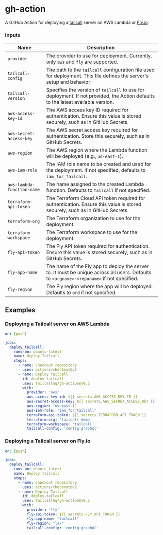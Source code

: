 # gh-action

A GitHub Action for deploying a [tailcall](https://tailcall.run) server on AWS Lambda or [Fly.io](https://fly.io).

### Inputs

| Name                       | Description                                                                                                                      |
|----------------------------|----------------------------------------------------------------------------------------------------------------------------------|
| `provider`                 | The provider to use for deployment. Currently, only `aws` and `fly` are supported.                                               |
| `tailcall-config`          | The path to the `tailcall` configuration file used for deployment. This file defines the server's setup and behavior.            |
| `tailcall-version`         | Specifies the version of `tailcall` to use for deployment. If not provided, the Action defaults to the latest available version. |
| `aws-access-key-id`        | The AWS access key ID required for authentication. Ensure this value is stored securely, such as in GitHub Secrets.              |
| `aws-secret-access-key`    | The AWS secret access key required for authentication. Store this securely, such as in GitHub Secrets.                           |
| `aws-region`               | The AWS region where the Lambda function will be deployed (e.g., `us-east-1`).                                                   |
| `aws-iam-role`             | The IAM role name to be created and used for the deployment. If not specified, defaults to `iam_for_tailcall`.                   |
| `aws-lambda-function-name` | The name assigned to the created Lambda function. Defaults to `tailcall` if not specified.                                       |
| `terraform-api-token`      | The Terraform Cloud API token required for authentication. Ensure this value is stored securely, such as in GitHub Secrets.      |
| `terraform-org`            | The Terraform organization to use for the deployment.                                                                            |
| `terraform-workspace`      | The Terraform workspace to use for the deployment.                                                                               |
| `fly-api-token`            | The Fly API token required for authentication. Ensure this value is stored securely, such as in GitHub Secrets.                  |
| `fly-app-name`             | The name of the Fly app to deploy the server to. It must be unique across all users. Defaults to `<orgname>-<reponame>` if not specified.                            |
| `fly-region`               | The Fly region where the app will be deployed. Defaults to `ord` if not specified.                                               |

## Examples

### Deploying a Tailcall server on AWS Lambda

```yaml
on: [push]

jobs:
  deploy_tailcall:
    runs-on: ubuntu-latest
    name: Deploy Tailcall
    steps:
      - name: Checkout repository
        uses: actions/checkout@v2
      - name: Deploy Tailcall
        id: deploy-tailcall
        uses: tailcallhq/gh-action@v0.2
        with:
          provider: 'aws'
          aws-access-key-id: ${{ secrets.AWS_ACCESS_KEY_ID }}
          aws-secret-access-key: ${{ secrets.AWS_SECRET_ACCESS_KEY }} 
          aws-region: "us-east-1"
          aws-iam-role: "iam_for_tailcall"
          terraform-api-token: ${{ secrets.TERRAFORM_API_TOKEN }}
          terraform-org: 'tailcall-demo'
          terraform-workspace: 'tailcall'
          tailcall-config: 'config.graphql'
```

### Deploying a Tailcall server on Fly.io

```yaml
on: [push]

jobs:
  deploy_tailcall:
    runs-on: ubuntu-latest
    name: Deploy Tailcall
    steps:
      - name: Checkout repository
        uses: actions/checkout@v2
      - name: Deploy Tailcall
        id: deploy-tailcall
        uses: tailcallhq/gh-action@v0.2
        with:
          provider: 'fly'
          fly-api-token: ${{ secrets.FLY_API_TOKEN }} 
          fly-app-name: "tailcall"
          fly-region: "lax"
          tailcall-config: 'config.graphql'
```
